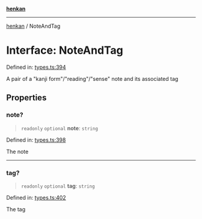 [**henkan**](../README.md)

***

[henkan](../README.md) / NoteAndTag

# Interface: NoteAndTag

Defined in: [types.ts:394](https://github.com/Ronokof/Henkan/blob/17544df04e711a7f1119a1cdd6fdf0d29ac91844/src/types.ts#L394)

A pair of a "kanji form"/"reading"/"sense" note and its associated tag

## Properties

### note?

> `readonly` `optional` **note**: `string`

Defined in: [types.ts:398](https://github.com/Ronokof/Henkan/blob/17544df04e711a7f1119a1cdd6fdf0d29ac91844/src/types.ts#L398)

The note

***

### tag?

> `readonly` `optional` **tag**: `string`

Defined in: [types.ts:402](https://github.com/Ronokof/Henkan/blob/17544df04e711a7f1119a1cdd6fdf0d29ac91844/src/types.ts#L402)

The tag
